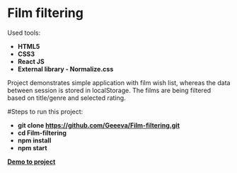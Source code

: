 
# Film filtering
Used tools:

- **HTML5**
- **CSS3**
- **React JS**
- **External library - Normalize.css** 

Project demonstrates simple application with film wish list, whereas the data between session is stored in localStorage.
The films are being filtered based on title/genre and selected rating.

#Steps to run this project:

- **git clone https://github.com/Geeeva/Film-filtering.git**
- **cd Film-filtering**
- **npm install**
- **npm start**

**[Demo to project](https://geeeva.github.io/Film-filtering/)**

